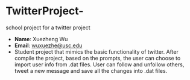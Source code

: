 # TwitterProject-
school project for a twitter project 
- **Name**: Xuezheng Wu
- **Email**: wuxuezhe@usc.edu
- Student project that mimics the basic functionality of twitter. After compile the project, based on the prompts, the user can choose to import user info from .dat files. User can follow and unfollow others, tweet a new message and save all the changes into .dat files. 
